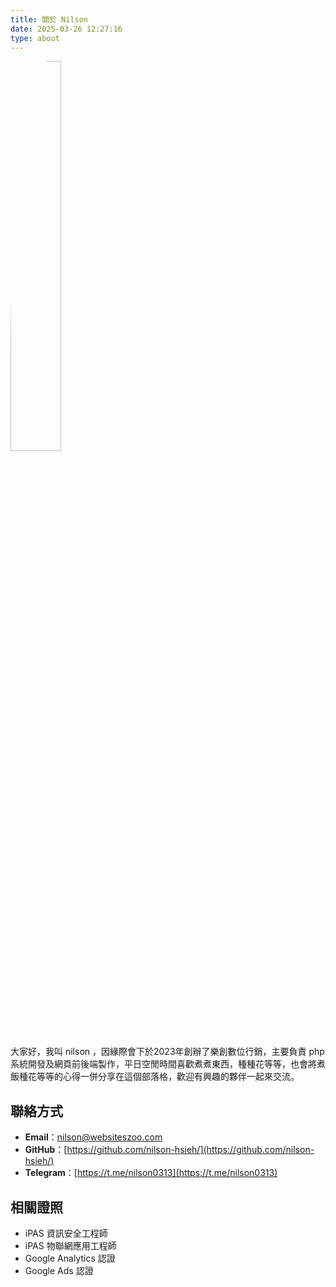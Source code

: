 ```yaml
---
title: 關於 Nilson
date: 2025-03-26 12:27:16
type: about
---
```


 <img src="/images/simg.jpg" width="40%" style="border-radius: 30%;">


大家好，我叫 nilson ，因緣際會下於2023年創辦了樂創數位行銷，主要負責 php 系統開發及網頁前後端製作，平日空閒時間喜歡煮煮東西，種種花等等，也會將煮飯種花等等的心得一併分享在這個部落格，歡迎有興趣的夥伴一起來交流。

## 聯絡方式

- **Email**：nilson@websiteszoo.com
- **GitHub**：[https://github.com/nilson-hsieh/](https://github.com/nilson-hsieh/)
- **Telegram**：[https://t.me/nilson0313](https://t.me/nilson0313)

## 相關證照

- iPAS 資訊安全工程師
- iPAS 物聯網應用工程師
- Google Analytics 認證
- Google Ads 認證